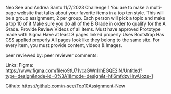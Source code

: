 Neo See and Andrea Santo
11/7/2023
Challenge 1
You are to make a multi-page website that talks about your favorite items in a top ten style. This will be a group assignment, 2 per group. Each person will pick a topic and make a top 10 of it
Make sure you do all of the B Grade in order to qualify for the A Grade.
Provide Review Videos of all items. 
Must have approved Prototype made with Sigma
Have at least 3 pages linked properly
Uses Bootstrap
Has CSS applied properly
All pages look like they belong to the same site.
For every item, you must provide content, videos & Images.

peer reviewed by:
peer reviewer comments:

Links:
Figma:
https://www.figma.com/file/o9tU71vcaGWn1rhEGQE2iN/Untitled?type=design&node-id=0%3A1&mode=design&t=hfi6mfdzvHrwUozs-1

Github:
https://github.com/n-see/Top10Assignment-New
